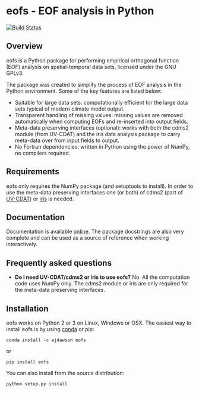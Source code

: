 eofs - EOF analysis in Python
=============================

[![Build Status](https://travis-ci.org/ajdawson/eofs.png)](https://travis-ci.org/ajdawson/eofs)


Overview
--------

eofs is a Python package for performing empirical orthogonal function (EOF) analysis on spatial-temporal data sets, licensed under the GNU GPLv3.

The package was created to simplify the process of EOF analysis in the Python environment.
Some of the key features are listed below:

* Suitable for large data sets: computationally efficient for the large data sets typical of modern climate model output.
* Transparent handling of missing values: missing values are removed automatically when computing EOFs and re-inserted into output fields.
* Meta-data preserving interfaces (optional): works with both the cdms2 module (from UV-CDAT) and the iris data analysis package to carry meta-data over from input fields to output.
* No Fortran dependencies: written in Python using the power of NumPy, no compilers required.


Requirements
------------

eofs only requires the NumPy package (and setuptools to install).
In order to use the meta-data preserving interfaces one (or both) of cdms2 (part of [UV-CDAT](http://uvcdat.llnl.gov/)) or [iris](http://scitools.org.uk/iris) is needed.


Documentation
-------------

Documentation is available [online](http://ajdawson.github.com/eofs).
The package docstrings are also very complete and can be used as a source of reference when working interactively.


Frequently asked questions
--------------------------

* **Do I need UV-CDAT/cdms2 or iris to use eofs?**
  No. All the computation code uses NumPy only.
  The cdms2 module or iris are only required for the meta-data preserving interfaces.


Installation
------------

eofs works on Python 2 or 3 on Linux, Windows or OSX.
The easiest way to install eofs is by using [conda](http://conda.pydata.org/docs/) or pip:

    conda install -c ajdawson eofs

or

    pip install eofs

You can also install from the source distribution:

    python setup.py install

